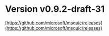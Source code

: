 # Version  v0.9.2-draft-31
[https://github.com/microsoft/msquic/releases](https://github.com/microsoft/msquic/releases)